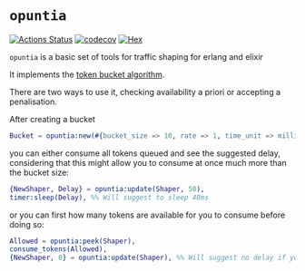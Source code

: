 # `opuntia`

[![Actions Status](https://github.com/esl/opuntia/actions/workflows/ci.yml/badge.svg)](https://github.com/esl/opuntia/actions/workflows/ci.yml)
[![codecov](https://codecov.io/gh/esl/opuntia/branch/main/graph/badge.svg)](https://codecov.io/gh/esl/opuntia)
[![Hex](http://img.shields.io/hexpm/v/opuntia.svg)](https://hex.pm/packages/opuntia)

`opuntia` is a basic set of tools for traffic shaping for erlang and elixir

It implements the [token bucket algorithm](https://en.wikipedia.org/wiki/Token_bucket).

There are two ways to use it, checking availability a priori or accepting a penalisation.

After creating a bucket
```erl
Bucket = opuntia:new(#{bucket_size => 10, rate => 1, time_unit => millisecond, start_full => true}),
```
you can either consume all tokens queued and see the suggested delay, considering that this might
allow you to consume at once much more than the bucket size:
```erl
{NewShaper, Delay} = opuntia:update(Shaper, 50),
timer:sleep(Delay), %% Will suggest to sleep 40ms
```
or you can first how many tokens are available for you to consume before doing so:
```erl
Allowed = opuntia:peek(Shaper),
consume_tokens(Allowed),
{NewShaper, 0} = opuntia:update(Shaper), %% Will suggest no delay if you were diligent and consume less that adviced
```
